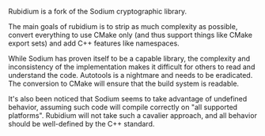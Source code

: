 Rubidium is a fork of the Sodium cryptographic library.

The main goals of rubidium is to strip as much complexity as possible,
convert everything to use CMake only (and thus support things like
CMake export sets) and add C++ features like namespaces.

While Sodium has proven itself to be a capable library, the complexity
and inconsistency of the implementation makes it difficult for others
to read and understand the code. Autotools is a nightmare and needs to
be eradicated. The conversion to CMake will ensure that the build
system is readable.

It's also been noticed that Sodium seems to take advantage of undefined 
behavior, assuming such code will compile correctly on "all supported
platforms". Rubidium will not take such a cavalier approach, and all
behavior should be well-defined by the C++ standard.
